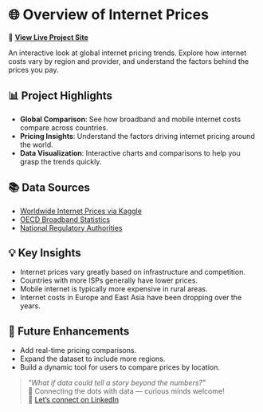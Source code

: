 # 🌐 Overview of Internet Prices

🔗 **[View Live Project Site](https://sites.google.com/view/overview-of-internet-prices/home)**

An interactive look at global internet pricing trends. Explore how internet costs vary by region and provider, and understand the factors behind the prices you pay.


## 📊 Project Highlights

- **Global Comparison**: See how broadband and mobile internet costs compare across countries.
- **Pricing Insights**: Understand the factors driving internet pricing around the world.
- **Data Visualization**: Interactive charts and comparisons to help you grasp the trends quickly.



## 📚 Data Sources

- [Worldwide Internet Prices via Kaggle](https://www.kaggle.com/code/meirnizri/worldwide-internet-prices)
- [OECD Broadband Statistics](https://www.oecd.org/sti/broadband/)
- [National Regulatory Authorities](https://www.ictregulationtoolkit.org/)


## 💡 Key Insights

- Internet prices vary greatly based on infrastructure and competition.
- Countries with more ISPs generally have lower prices.
- Mobile internet is typically more expensive in rural areas.
- Internet costs in Europe and East Asia have been dropping over the years.


## 🚀 Future Enhancements

- Add real-time pricing comparisons.
- Expand the dataset to include more regions.
- Build a dynamic tool for users to compare prices by location.

> _"What if data could tell a story beyond the numbers?"_  
📌 Connecting the dots with data — curious minds welcome!  
👋 [Let’s connect on LinkedIn](https://www.linkedin.com/in/vaishnavisadul)


